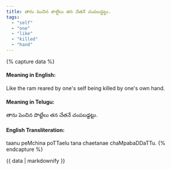 ```yaml
---
title: తాను పెంచిన పొట్టేలు తన చేతనే చంపబడ్డట్టు.
tags:
  - "self"
  - "one"
  - "like"
  - "killed"
  - "hand"
---
```


{% capture data %}
#### Meaning in English:
Like the ram reared by one's self being killed by one's own hand.

#### Meaning in Telugu:
తాను పెంచిన పొట్టేలు తన చేతనే చంపబడ్డట్టు.

#### English Transliteration:
taanu peMchina poTTaelu tana chaetanae chaMpabaDDaTTu.
{% endcapture %}

{{ data | markdownify }}

